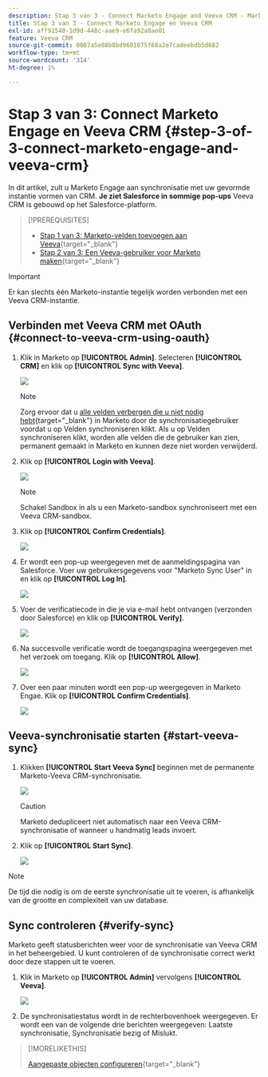 ```yaml
---
description: Stap 3 van 3 - Connect Marketo Engage and Veeva CRM - Marketo Docs - Productdocumentatie
title: Stap 3 van 3 - Connect Marketo Engage en Veeva CRM
exl-id: aff91540-1d9d-448c-aae9-e6fa92a8ae01
feature: Veeva CRM
source-git-commit: 0087a5e88b8bd9601875f68a2e7cadeebdb5d682
workflow-type: tm+mt
source-wordcount: '314'
ht-degree: 1%

---
```


# Stap 3 van 3: Connect Marketo Engage en Veeva CRM {#step-3-of-3-connect-marketo-engage-and-veeva-crm}

In dit artikel, zult u Marketo Engage aan synchronisatie met uw gevormde instantie vormen van CRM. **Je ziet Salesforce in sommige pop-ups** Veeva CRM is gebouwd op het Salesforce-platform.

>[!PREREQUISITES]
>
>* [Stap 1 van 3: Marketo-velden toevoegen aan Veeva](/help/marketo/product-docs/crm-sync/veeva-crm-sync/setup/step-1-of-3-add-marketo-fields-to-veeva-crm.md){target="_blank"}
>* [Stap 2 van 3: Een Veeva-gebruiker voor Marketo maken](/help/marketo/product-docs/crm-sync/veeva-crm-sync/setup/step-2-of-3-create-a-veeva-crm-user-for-marketo-engage.md){target="_blank"}

>[!IMPORTANT]
>
>Er kan slechts één Marketo-instantie tegelijk worden verbonden met een Veeva CRM-instantie.

## Verbinden met Veeva CRM met OAuth {#connect-to-veeva-crm-using-oauth}

1. Klik in Marketo op **[!UICONTROL Admin]**. Selecteren **[!UICONTROL CRM]** en klik op **[!UICONTROL Sync with Veeva]**.

   ![](assets/step-3-of-3-connect-marketo-engage-1.png)

   >[!NOTE]
   >
   >Zorg ervoor dat u [alle velden verbergen die u niet nodig hebt](/help/marketo/product-docs/crm-sync/salesforce-sync/sfdc-sync-details/hide-a-salesforce-field-from-the-marketo-sync.md){target="_blank"} in Marketo door de synchronisatiegebruiker voordat u op Velden synchroniseren klikt. Als u op Velden synchroniseren klikt, worden alle velden die de gebruiker kan zien, permanent gemaakt in Marketo en kunnen deze niet worden verwijderd.

1. Klik op **[!UICONTROL Login with Veeva]**.

   ![](assets/step-3-of-3-connect-marketo-engage-2.png)

   >[!NOTE]
   >
   >Schakel Sandbox in als u een Marketo-sandbox synchroniseert met een Veeva CRM-sandbox.

1. Klik op **[!UICONTROL Confirm Credentials]**.

   ![](assets/step-3-of-3-connect-marketo-engage-3.png)

1. Er wordt een pop-up weergegeven met de aanmeldingspagina van Salesforce. Voer uw gebruikersgegevens voor &quot;Marketo Sync User&quot; in en klik op **[!UICONTROL Log In]**.

   ![](assets/step-3-of-3-connect-marketo-engage-4.png)

1. Voer de verificatiecode in die je via e-mail hebt ontvangen (verzonden door Salesforce) en klik op **[!UICONTROL Verify]**.

   ![](assets/step-3-of-3-connect-marketo-engage-5.png)

1. Na succesvolle verificatie wordt de toegangspagina weergegeven met het verzoek om toegang. Klik op **[!UICONTROL Allow]**.

   ![](assets/step-3-of-3-connect-marketo-engage-6.png)

1. Over een paar minuten wordt een pop-up weergegeven in Marketo Engae. Klik op **[!UICONTROL Confirm Credentials]**.

   ![](assets/step-3-of-3-connect-marketo-engage-7.png)

## Veeva-synchronisatie starten {#start-veeva-sync}

1. Klikken **[!UICONTROL Start Veeva Sync]** beginnen met de permanente Marketo-Veeva CRM-synchronisatie.

   ![](assets/step-3-of-3-connect-marketo-engage-8.png)

   >[!CAUTION]
   >
   >Marketo dedupliceert niet automatisch naar een Veeva CRM-synchronisatie of wanneer u handmatig leads invoert.

1. Klik op **[!UICONTROL Start Sync]**.

   ![](assets/step-3-of-3-connect-marketo-engage-9.png)

>[!NOTE]
>
>De tijd die nodig is om de eerste synchronisatie uit te voeren, is afhankelijk van de grootte en complexiteit van uw database.

## Sync controleren {#verify-sync}

Marketo geeft statusberichten weer voor de synchronisatie van Veeva CRM in het beheergebied. U kunt controleren of de synchronisatie correct werkt door deze stappen uit te voeren.

1. Klik in Marketo op **[!UICONTROL Admin]** vervolgens **[!UICONTROL Veeva]**.

   ![](assets/step-3-of-3-connect-marketo-engage-10.png)

1. De synchronisatiestatus wordt in de rechterbovenhoek weergegeven. Er wordt een van de volgende drie berichten weergegeven: Laatste synchronisatie, Synchronisatie bezig of Mislukt.

>[!MORELIKETHIS]
>
>[Aangepaste objecten configureren](/help/marketo/product-docs/crm-sync/veeva-crm-sync/sync-details/custom-object-sync.md){target="_blank"}

